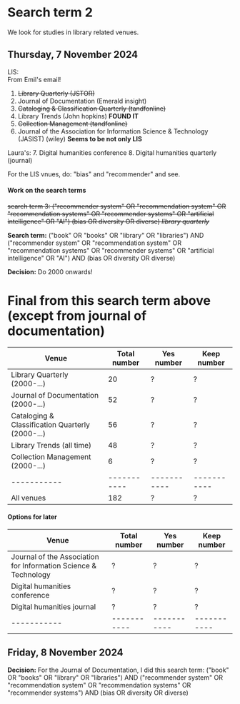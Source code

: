# Search term 2

We look for studies in library related venues.



## Thursday, 7 November 2024


LIS:\
From Emil's email!
1. <del>​Library Quarterly (JSTOR)
2. Journal of Documentation (Emerald insight)
3. <del>​Cataloging & Classification Quarterly (tandfonline)
4. Library Trends (John hopkins) **FOUND IT**
5. <del>​Collection Management (tandfonline)
6. Journal of the Association for Information Science & Technology (JASIST) (wiley) **Seems to be not only LIS**

Laura's:
7. Digital humanities conference
8. Digital humanities quarterly (journal)


For the LIS vnues, do: "bias" and "recommender" and see. 

#### Work on the search terms


<del>search term 3: ("recommender system" OR "recommendation system" OR "recommendation systems" OR "recommender systems" OR "artificial intelligence" OR "AI") (bias OR diversity OR diverse) *library quarterly*

**Search term:** ("book" OR "books" OR "library" OR "libraries") AND ("recommender system" OR "recommendation system" OR "recommendation systems" OR "recommender systems" OR "artificial intelligence" OR "AI") AND (bias OR diversity OR diverse)


**Decision:** Do 2000 onwards!



# Final from this search term above (except from journal of documentation)

| Venue       | Total number| Yes number  | Keep number |
| ----------- | ----------- | ----------- | ----------- |
| Library Quarterly (2000-...)      | 20         | ?          | ?|
| Journal of Documentation (2000-...) | 52        | ?      | ?       |
| ​Cataloging & Classification Quarterly (2000-...)   |  56        | ?     | ?       |
| Library Trends (all time)  | 48       | ?      |    ?   |
| ​Collection Management (2000-...)  | 6        | ?      |    ?   |
| ----------- | ----------- | ----------- | ----------- |
| All venues | 182 | ?  | ? |



#### Options for later
| Venue       | Total number| Yes number  | Keep number |
| ----------- | ----------- | ----------- | ----------- |
| Journal of the Association for Information Science & Technology   | ?        | ?      |    ?  |
| Digital humanities conference   | ?        | ?      |    ?   |
| Digital humanities journal   | ?        | ?      |    ?   |
| ----------- | ----------- | ----------- | ----------- |




## Friday, 8 November 2024

**Decision:** For the Journal of Documentation, I did this search term: ("book" OR "books" OR "library" OR "libraries") AND ("recommender system" OR "recommendation system" OR "recommendation systems" OR "recommender systems") AND (bias OR diversity OR diverse)
